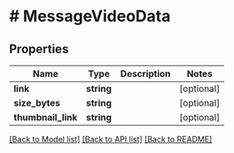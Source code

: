 # # MessageVideoData

## Properties

Name | Type | Description | Notes
------------ | ------------- | ------------- | -------------
**link** | **string** |  | [optional]
**size_bytes** | **string** |  | [optional]
**thumbnail_link** | **string** |  | [optional]

[[Back to Model list]](../../README.md#models) [[Back to API list]](../../README.md#endpoints) [[Back to README]](../../README.md)
